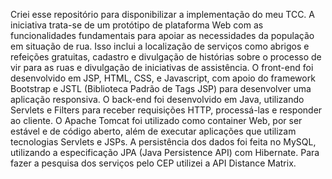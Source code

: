 Criei esse repositório para disponibilizar a implementação do meu TCC. A iniciativa trata-se de um protótipo de plataforma Web com as funcionalidades fundamentais para apoiar as necessidades da população em situação de rua. Isso inclui a localização de serviços como abrigos e refeições gratuitas, cadastro e divulgação de histórias sobre o processo de vir para as ruas e divulgação de iniciativas de assistência. O front-end foi desenvolvido em JSP, HTML, CSS, e Javascript, com apoio do framework Bootstrap e JSTL (Biblioteca Padrão de Tags JSP) para desenvolver uma aplicação responsiva. O back-end foi desenvolvido em Java, utilizando Servlets e Filters para receber requisições HTTP, processá-las e responder ao cliente. O Apache Tomcat foi utilizado como container Web, por ser estável e de código aberto, além de executar aplicações que utilizam tecnologias Servlets e JSPs. A persistência dos dados foi feita no MySQL, utilizando a especificação JPA (Java Persistence API) com Hibernate. Para fazer a pesquisa dos serviços pelo CEP utilizei a API Distance Matrix. 
